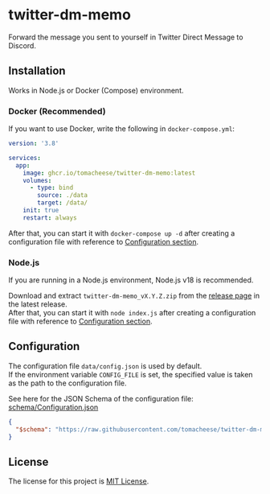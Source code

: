 # twitter-dm-memo

Forward the message you sent to yourself in Twitter Direct Message to Discord.

## Installation

Works in Node.js or Docker (Compose) environment.

### Docker (Recommended)

If you want to use Docker, write the following in `docker-compose.yml`:

```yaml
version: '3.8'

services:
  app:
    image: ghcr.io/tomacheese/twitter-dm-memo:latest
    volumes:
      - type: bind
        source: ./data
        target: /data/
    init: true
    restart: always
```

After that, you can start it with `docker-compose up -d` after creating a configuration file with reference to [Configuration section](#configuration).

### Node.js

If you are running in a Node.js environment, Node.js v18 is recommended.

Download and extract `twitter-dm-memo_vX.Y.Z.zip` from the [release page](https://github.com/tomacheese/twitter-dm-memo/releases) in the latest release.  
After that, you can start it with `node index.js` after creating a configuration file with reference to [Configuration section](#configuration).

## Configuration

The configuration file `data/config.json` is used by default.  
If the environment variable `CONFIG_FILE` is set, the specified value is taken as the path to the configuration file.

See here for the JSON Schema of the configuration file: [schema/Configuration.json](schema/Configuration.json)

```json
{
  "$schema": "https://raw.githubusercontent.com/tomacheese/twitter-dm-memo/master/schema/Configuration.json"
}
```

## License

The license for this project is [MIT License](LICENSE).

